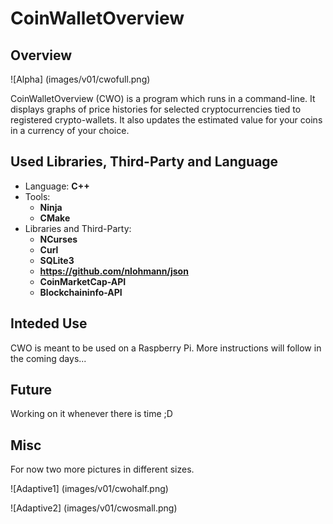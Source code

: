 # CoinWalletOverview

## Overview

![Alpha] (images/v01/cwofull.png)

CoinWalletOverview (CWO) is a program which runs in a command-line. It displays
graphs of price histories for selected cryptocurrencies tied to registered
crypto-wallets.
It also updates the estimated value for your coins in a currency of your choice.

## Used Libraries, Third-Party and Language

* Language: **C++**
* Tools:
  * **Ninja**
  * **CMake**
* Libraries and Third-Party:
  * **NCurses**
  * **Curl**
  * **SQLite3**
  * **https://github.com/nlohmann/json**
  * **CoinMarketCap-API**
  * **Blockchaininfo-API**

## Inteded Use

CWO is meant to be used on a Raspberry Pi. More instructions will follow in the
coming days...

## Future

Working on it whenever there is time ;D

## Misc

For now two more pictures in different sizes.

![Adaptive1] (images/v01/cwohalf.png)

![Adaptive2] (images/v01/cwosmall.png)
